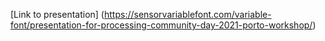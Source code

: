 [Link to presentation] (https://sensorvariablefont.com/variable-font/presentation-for-processing-community-day-2021-porto-workshop/)

